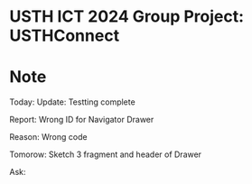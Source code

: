 USTH ICT 2024 Group Project: USTHConnect
=====================================================

Note
=======================
Today: Update: Testting complete

Report: Wrong ID for Navigator Drawer

Reason: Wrong code 

Tomorow: Sketch 3 fragment and header of Drawer

Ask: 
